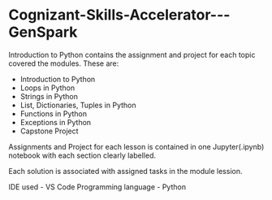 # Cognizant-Skills-Accelerator---GenSpark
Introduction to Python contains the assignment and project for each topic covered the modules. These are:
- Introduction to Python
- Loops in Python
- Strings in Python
- List, Dictionaries, Tuples in Python
- Functions in Python
- Exceptions in Python
- Capstone Project

Assignments and Project for each lesson is contained in one Jupyter(.ipynb) notebook with each section clearly labelled.

Each solution is associated with assigned tasks in the module lession.

IDE used - VS Code
Programming language - Python
